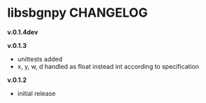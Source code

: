 # libsbgnpy CHANGELOG

**v.0.1.4dev**


**v.0.1.3**

* unittests added
* x, y, w, d handled as float instead int according to specification


**v.0.1.2**

* initial release